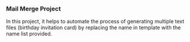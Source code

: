 ### Mail Merge Project

In this project, it helps to automate the process of generating multiple text files (birthday invitation card) by replacing the name in template with the name list provided.
